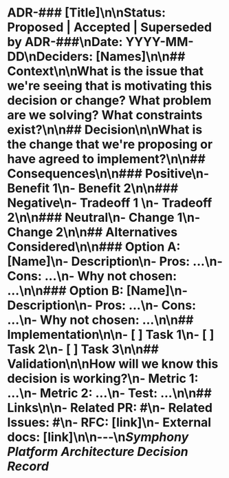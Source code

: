 # ADR-### [Title]\n\n**Status:** Proposed | Accepted | Superseded by ADR-###\n**Date:** YYYY-MM-DD\n**Deciders:** [Names]\n\n## Context\n\nWhat is the issue that we're seeing that is motivating this decision or change? What problem are we solving? What constraints exist?\n\n## Decision\n\nWhat is the change that we're proposing or have agreed to implement?\n\n## Consequences\n\n### Positive\n- Benefit 1\n- Benefit 2\n\n### Negative\n- Tradeoff 1 \n- Tradeoff 2\n\n### Neutral\n- Change 1\n- Change 2\n\n## Alternatives Considered\n\n### Option A: [Name]\n- Description\n- Pros: ...\n- Cons: ...\n- Why not chosen: ...\n\n### Option B: [Name]\n- Description\n- Pros: ...\n- Cons: ...\n- Why not chosen: ...\n\n## Implementation\n\n- [ ] Task 1\n- [ ] Task 2\n- [ ] Task 3\n\n## Validation\n\nHow will we know this decision is working?\n- Metric 1: ...\n- Metric 2: ...\n- Test: ...\n\n## Links\n\n- Related PR: #\n- Related Issues: #\n- RFC: [link]\n- External docs: [link]\n\n---\n*Symphony Platform Architecture Decision Record*